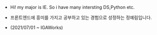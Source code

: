 - Hi! my major is IE. So i have many intersting DS,Python etc.
- 프론트엔드에 흥미를 가지고 공부하고 있는 경험으로 성정하는 정예림입니다.

- (2021/07/01 ~ IGAWorks)
